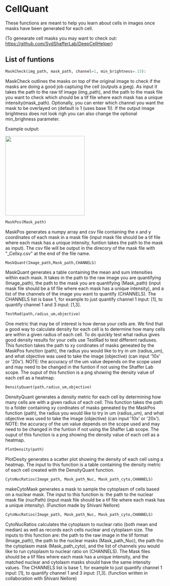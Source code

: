 # CellQuant
These functions are meant to help you learn about cells in images once masks have been generated for each cell.

(To genearate cell masks you may want to check out: https://github.com/SydShafferLab/DeepCellHelper)

## List of funtions

```python
MaskCheck(img_path, mask_path, channel=1, min_brightness=.15):
```
MaskCheck outlines the masks on top of the original image to check if the masks are doing a good job captuing the cell (outputs a jpeg). 
As input it takes the path to the raw tif image (img_path), and the path to the mask file you want to check which should be a tif file where each mask has a unique intensity(mask_path).
Optionally, you can enter which channel you want the mask to be overlayed on (default is 1 (uses base 1)). If the output image brightness does not look righ you can also change the optional min_brighness parameter.

Example output:

<img src="https://github.com/gharmange/CellQuant/blob/main/Images/MaskCheck_example.png" width="250" height="250">

```python
MaskPos(Mask_path)
```
MaskPos generates a numpy array and csv file containing the x and y coordinates of each mask in a mask file (input mask file should be a tif file where each mask has a unique intensity, funtion takes the path to the mask as input). The csv file will be output
in the direcory of the mask file with "_Cellxy.csv" at the end of the file name.

```python
MaskQuant(Image_path,Mask_path,CHANNELS)
```
MaskQuant generates a table containing the mean and sum intensities within each mask. It takes in the path to the raw image you are quantifying (Image_path), the path to the mask you are quantifying (Mask_path) (input mask file should be a tif file where each mask has a unique intensity),
and a list of the channels of the image you want to quantify (CHANNELS). The CHANNELS list is base 1, for example to just quantify channel 1 input: [1], to quantify channel 1 and 3 input: [1,3].

```python
TestRad(path,radius_um,objective)
```
One metric that may be of interest is how dense your cells are. We find that a good way to calculate density for each cell is to determine how many cells are within a given radius of each cell. To do quickly test what radius
gives good density results for your cells use TestRad to test different radiuses. This function takes the path to xy cordinates of masks geneated by the MaskPos function (path), the radius you would like to try in um (radius_um),
and what objective was used to take the image (objective) (can input '10x' or '20x'). NOTE: the accuracy of the um value depends on the scope used and may need to be changed in the funtion if not using the Shaffer Lab scope. The ouput of this function is a png showing the density value of each cell as a heatmap.

```python
DensityQuant(path,radius_um,objective)
```
DensityQuant generates a density metric for each cell by determining how many cells are with a given radius of each cell. This function takes the path to a folder containing xy cordinates of masks geneated by the MaskPos function (path),
the radius you would like to try in um (radius_um), and what objective was used to take the image (objective) (can input '10x' or '20x'). NOTE: the accuracy of the um value depends on the scope used and may need to be changed in the funtion if not using the Shaffer Lab scope.
The ouput of this function is a png showing the density value of each cell as a heatmap.

```python
PlotDensity(path)
```
PlotDesity generates a scatter plot showing the density of each cell using a heatmap. The input to this function is a table containing the density metric of each cell created with the DensityQuant function.


```python
CytoNucRatios(Image_path, Mask_path_Nuc, Mask_path_cyto,CHANNELS)
```
makeCytoMask generates a mask to sample the cytoplasm of cells based on a nuclear mask. The input to this function is: the path to the nuclear mask file (nucPath) (input mask file should be a tif file where each mask has a unique intensity). (Function made by Shivani Nellore)

```python
CytoNucRatios(Image_path, Mask_path_Nuc, Mask_path_cyto,CHANNELS)
```
CytoNucRatios calculates the cytoplasm to nuclear ratio (both mean and median) as well as records each cells nuclear and cytoplasm size. The inputs to this function are: the path to the raw image in the tif format (Image_path), the path to the nuclear masks (Mask_path_Nuc),
the path tho the cytoplasm mask (Mask_path_cyto), and the list of channels you would like to run cytoplasm to nuclear ratio on (CHANNELS). The Mask files should be a tif files where each mask has a unique intensity, and the matched nuclear and cytolasm masks should have the 
same intensity values. The CHANNELS list is base 1, for example to just quantify channel 1 input: [1], to quantify channel 1 and 3 input: [1,3]. (function written in collaboration with Shivani Nellore)

